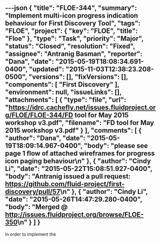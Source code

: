 ---json
{
  "title": "FLOE-344",
  "summary": "Implement multi-icon progress indication behaviour for First Discovery Tool",
  "tags": "FLOE",
  "project": {
    "key": "FLOE",
    "title": "Floe"
  },
  "type": "Task",
  "priority": "Major",
  "status": "Closed",
  "resolution": "Fixed",
  "assignee": "Antranig Basman",
  "reporter": "Dana",
  "date": "2015-05-19T18:08:34.691-0400",
  "updated": "2015-11-03T12:38:23.208-0500",
  "versions": [],
  "fixVersions": [],
  "components": [
    "First Discovery"
  ],
  "environment": null,
  "issueLinks": [],
  "attachments": [
    {
      "type": "file",
      "url": "https://idrc.cachefly.net/issues.fluidproject.org/FLOE/FLOE-344/FD tool for May 2015 workshop v3.pdf",
      "filename": "FD tool for May 2015 workshop v3.pdf"
    }
  ],
  "comments": [
    {
      "author": "Dana",
      "date": "2015-05-19T18:09:14.967-0400",
      "body": "please see page 1 flow of attached wireframes for progress icon paging behaviour\n"
    },
    {
      "author": "Cindy Li",
      "date": "2015-05-22T15:08:51.927-0400",
      "body": "Antranig issued a pull request: <https://github.com/fluid-project/first-discovery/pull/57>\n"
    },
    {
      "author": "Cindy Li",
      "date": "2015-05-26T14:47:29.280-0400",
      "body": "Merged @ <http://issues.fluidproject.org/browse/FLOE-350>\n"
    }
  ]
}
---
In order to implement the&#x20;

        